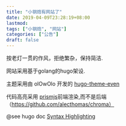 ```yaml
---
title: "小钢炮有网站了"
date: 2019-04-09T23:28:19+08:00
lastmod: 
tags: ["小钢炮", "网站"]
categories: ["公告"]
draft: false
---
```


按老灯一贯的作风，拒绝繁杂，保持简洁.

网站采用基于golang的hugo架设.

主题采用由 olOwOlo 开发的 [hugo-theme-even](https://github.com/olOwOlo/hugo-theme-even)

代码高亮采用 [prismjs](https://prismjs.com/download.html#themes=prism&languages=markup+clike+javascript+apacheconf+c+asciidoc+csharp+bash+cpp+aspnet+cmake+ruby+diff+markup-templating+docker+git+go+http+ini+java+scala+php+javadoclike+json+kotlin+markdown+lua+makefile+nginx+nsis+ocaml+perl+phpdoc+php-extras+sql+powershell+properties+python+jsx+rust+twig+yaml+toml+vim&plugins=line-highlight+line-numbers+toolbar+command-line+show-language+copy-to-clipboard)前端渲染,而不是后端（https://github.com/alecthomas/chroma）

@see hugo doc [Syntax Highlighting](https://gohugo.io/content-management/syntax-highlighting/)